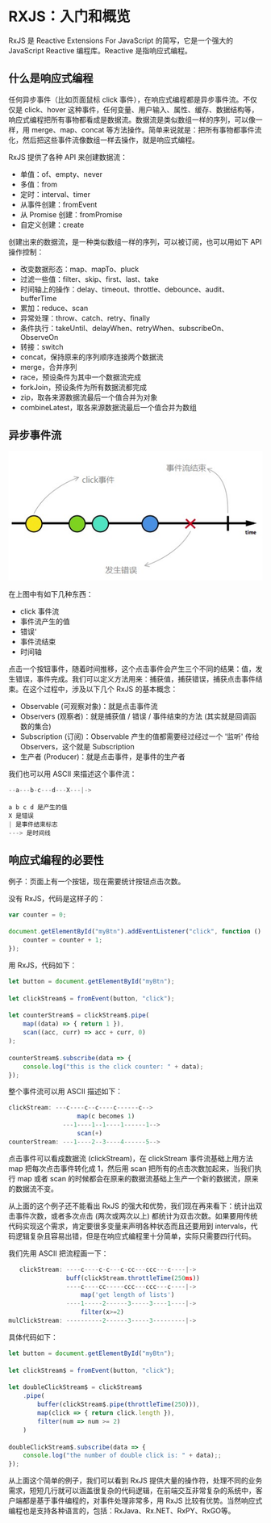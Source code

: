 # RXJS：入门和概览

RxJS 是 Reactive Extensions For JavaScript 的简写，它是一个强大的 JavaScript Reactive 编程库。Reactive 是指响应式编程。

## **什么是响应式编程**

任何异步事件（比如页面鼠标 click 事件），在响应式编程都是异步事件流。不仅仅是 click、hover 这种事件，任何变量、用户输入、属性、缓存、数据结构等，响应式编程把所有事物都看成是数据流。数据流是类似数组一样的序列，可以像一样，用 merge、map、concat 等方法操作。简单来说就是：把所有事物都事件流化，然后把这些事件流像数组一样去操作，就是响应式编程。

RxJS 提供了各种 API 来创建数据流：

- 单值：of、empty、never
- 多值：from
- 定时：interval、timer
- 从事件创建：fromEvent
- 从 Promise 创建：fromPromise
- 自定义创建：create

创建出来的数据流，是一种类似数组一样的序列，可以被订阅，也可以用如下 API 操作控制：

- 改变数据形态：map、mapTo、pluck
- 过滤一些值：filter、skip、first、last、take
- 时间轴上的操作：delay、timeout、throttle、debounce、audit、bufferTime
- 累加：reduce、scan
- 异常处理：throw、catch、retry、finally
- 条件执行：takeUntil、delayWhen、retryWhen、subscribeOn、ObserveOn
- 转接：switch
- concat，保持原来的序列顺序连接两个数据流
- merge，合并序列
- race，预设条件为其中一个数据流完成
- forkJoin，预设条件为所有数据流都完成
- zip，取各来源数据流最后一个值合并为对象
- combineLatest，取各来源数据流最后一个值合并为数组

## 异步事件流

![alt](https://raw.githubusercontent.com/LauGaHo/blog-img/master/uPic/GIT04l.jpg)

在上图中有如下几种东西：

- click 事件流
- 事件流产生的值
- 错误‘
- 事件流结束
- 时间轴

点击一个按钮事件，随着时间推移，这个点击事件会产生三个不同的结果：值，发生错误，事件完成。我们可以定义方法用来：捕获值，捕获错误，捕获点击事件结束。在这个过程中，涉及以下几个 RxJS 的基本概念：

- Observable (可观察对象)：就是点击事件流
- Observers (观察者)：就是捕获值 / 错误 / 事件结束的方法 (其实就是回调函数的集合)
- Subscription (订阅)：Observable 产生的值都需要经过经过一个 '监听' 传给 Observers，这个就是 Subscription
- 生产者 (Producer)：就是点击事件，是事件的生产者

我们也可以用 ASCII 来描述这个事件流：

```javascript
--a---b-c---d---X---|->

a b c d 是产生的值
X 是错误
| 是事件结束标志
---> 是时间线
```

## 响应式编程的必要性

例子：页面上有一个按钮，现在需要统计按钮点击次数。

没有 RxJS，代码是这样子的：

```javascript
var counter = 0;

document.getElementById("myBtn").addEventListener("click", function () {
    counter = counter + 1;
});
```

用 RxJS，代码如下：

```javascript
let button = document.getElementById("myBtn");

let clickStream$ = fromEvent(button, "click");

let counterStream$ = clickStream$.pipe(
    map((data) => { return 1 }),
    scan((acc, curr) => acc + curr, 0)
);

counterStream$.subscribe(data => {
    console.log("this is the click counter: " + data);
});
```

整个事件流可以用 ASCII 描述如下：

```javascript
clickStream: ---c----c--c----c------c-->
                   map(c becomes 1) 
               ---1----1--1----1------1-->
                   scan(+) 
counterStream: ---1----2--3----4------5-->
```

点击事件可以看成数据流 (clickStream)，在 clickStream 事件流基础上用方法 map 把每次点击事件转化成 1，然后用 scan 把所有的点击次数加起来，当我们执行 map 或者 scan 的时候都会在原来的数据流基础上生产一个新的数据流，原来的数据流不变。

从上面的这个例子还不能看出 RxJS 的强大和优势，我们现在再来看下：统计出双击事件次数，或者多次点击 (两次或两次以上) 都统计为双击次数。如果要用传统代码实现这个需求，肯定要很多变量来声明各种状态而且还要用到 intervals，代码逻辑复杂且容易出错，但是在响应式编程里十分简单，实际只需要四行代码。

我们先用 ASCII 把流程画一下：

```javascript
   clickStream: ----c----c-c---c-cc---ccc---c----|->
                buff(clickStream.throttleTime(250ms))
                ----c----cc-----ccc---ccc---c----|->
                    map('get length of lists')
                ----1-----2------3-----3----1----|->
                    filter(x>=2)                  
mulClickStream: ----------2------3-----3---------|->
```

具体代码如下：

```javascript
let button = document.getElementById("myBtn");

let clickStream$ = fromEvent(button, "click");

let doubleClickStream$ = clickStream$
    .pipe(
        buffer(clickStream$.pipe(throttleTime(250))),
        map(click => { return click.length }),
        filter(num => num >= 2)
    )

doubleClickStream$.subscribe(data => {
    console.log("the number of double click is: " + data);;
});
```

从上面这个简单的例子，我们可以看到 RxJS 提供大量的操作符，处理不同的业务需求，短短几行就可以涵盖很复杂的代码逻辑，在前端交互非常复杂的系统中，客户端都是基于事件编程的，对事件处理非常多，用 RxJS 比较有优势。当然响应式编程也是支持各种语言的，包括：RxJava、Rx.NET、RxPY、RxGO等。